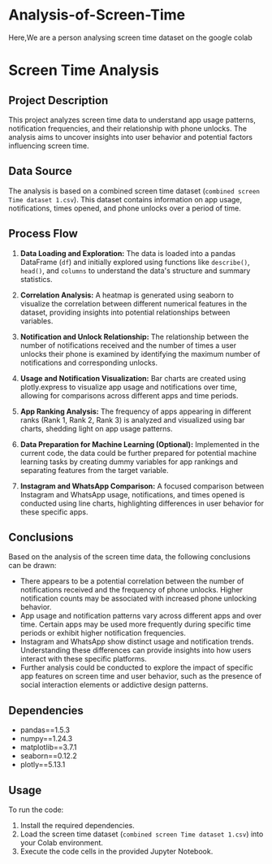 # Analysis-of-Screen-Time
Here,We are a person analysing screen time dataset on the google colab 
# Screen Time Analysis

## Project Description

This project analyzes screen time data to understand app usage patterns, notification frequencies, and their relationship with phone unlocks. The analysis aims to uncover insights into user behavior and potential factors influencing screen time.

## Data Source

The analysis is based on a combined screen time dataset (`combined screen Time dataset 1.csv`). This dataset contains information on app usage, notifications, times opened, and phone unlocks over a period of time.

## Process Flow

1.  **Data Loading and Exploration:**
    The data is loaded into a pandas DataFrame (`df`) and initially explored using functions like `describe()`, `head()`, and `columns` to understand the data's structure and summary statistics.

2.  **Correlation Analysis:**
    A heatmap is generated using seaborn to visualize the correlation between different numerical features in the dataset, providing insights into potential relationships between variables.

3.  **Notification and Unlock Relationship:**
    The relationship between the number of notifications received and the number of times a user unlocks their phone is examined by identifying the maximum number of notifications and corresponding unlocks.

4.  **Usage and Notification Visualization:**
    Bar charts are created using plotly.express to visualize app usage and notifications over time, allowing for comparisons across different apps and time periods.

5.  **App Ranking Analysis:**
    The frequency of apps appearing in different ranks (Rank 1, Rank 2, Rank 3) is analyzed and visualized using bar charts, shedding light on app usage patterns.

6.  **Data Preparation for Machine Learning (Optional):**
    Implemented in the current code, the data could be further prepared for potential machine learning tasks by creating dummy variables for app rankings and separating features from the target variable.

7.  **Instagram and WhatsApp Comparison:**
    A focused comparison between Instagram and WhatsApp usage, notifications, and times opened is conducted using line charts, highlighting differences in user behavior for these specific apps.

## Conclusions

Based on the analysis of the screen time data, the following conclusions can be drawn:

*   There appears to be a potential correlation between the number of notifications received and the frequency of phone unlocks. Higher notification counts may be associated with increased phone unlocking behavior.
*   App usage and notification patterns vary across different apps and over time. Certain apps may be used more frequently during specific time periods or exhibit higher notification frequencies.
*   Instagram and WhatsApp show distinct usage and notification trends. Understanding these differences can provide insights into how users interact with these specific platforms.
*   Further analysis could be conducted to explore the impact of specific app features on screen time and user behavior, such as the presence of social interaction elements or addictive design patterns.

## Dependencies

*   pandas==1.5.3
*   numpy==1.24.3
*   matplotlib==3.7.1
*   seaborn==0.12.2
*   plotly==5.13.1

## Usage

To run the code:

1.  Install the required dependencies.
2.  Load the screen time dataset (`combined screen Time dataset 1.csv`) into your Colab environment.
3.  Execute the code cells in the provided Jupyter Notebook.
